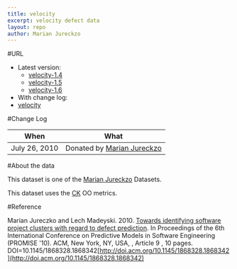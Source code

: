 ```yaml
---
title: velocity
excerpt: velocity defect data
layout: repo
author: Marian Jureckzo
---
```



#URL

  * Latest version:
    * [velocity-1.4](https://terapromise.csc.ncsu.edu:8443/svn/repo/defect/ck/velocity/velocity-1.4.csv)
    * [velocity-1.5](https://terapromise.csc.ncsu.edu:8443/svn/repo/defect/ck/velocity/velocity-1.5.csv)
    * [velocity-1.6](https://terapromise.csc.ncsu.edu:8443/svn/repo/defect/ck/velocity/velocity-1.6.csv)
  * With change log:
   * [velocity](https://terapromise.csc.ncsu.edu:8443/svn/repo/defect/ck/velocity/)

#Change Log

When | What
---- | ----
July 26, 2010 | Donated by [Marian Jureckzo](/repo/people)

#About the data

This dataset is one of the [Marian Jureckzo](/repo/people) Datasets.

This dataset uses the [CK](/repo/defect/ck) OO metrics.

#Reference

Marian Jureczko and Lech Madeyski. 2010. [Towards identifying software project clusters with regard to defect prediction](http://dl.acm.org/citation.cfm?id=1868328.1868342&coll=DL&dl=GUIDE&CFID=96280125&CFTOKEN=47274353). In
Proceedings of the 6th International Conference on Predictive
Models in Software Engineering (PROMISE '10). ACM, New York,
NY, USA, , Article 9 , 10 pages. DOI=10.1145/1868328.1868342[http://doi.acm.org/10.1145/1868328.1868342](http://doi.acm.org/10.1145/1868328.1868342)

